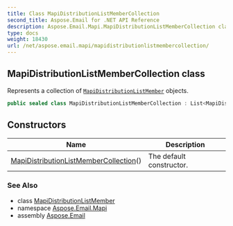 ```yaml
---
title: Class MapiDistributionListMemberCollection
second_title: Aspose.Email for .NET API Reference
description: Aspose.Email.Mapi.MapiDistributionListMemberCollection class. Represents a collection of MapiDistributionListMember objects
type: docs
weight: 18430
url: /net/aspose.email.mapi/mapidistributionlistmembercollection/
---
```

## MapiDistributionListMemberCollection class

Represents a collection of [`MapiDistributionListMember`](../mapidistributionlistmember/) objects.

```csharp
public sealed class MapiDistributionListMemberCollection : List<MapiDistributionListMember>
```

## Constructors

| Name | Description |
| --- | --- |
| [MapiDistributionListMemberCollection](mapidistributionlistmembercollection/)() | The default constructor. |

### See Also

* class [MapiDistributionListMember](../mapidistributionlistmember/)
* namespace [Aspose.Email.Mapi](../../aspose.email.mapi/)
* assembly [Aspose.Email](../../)


